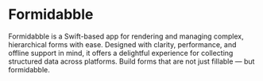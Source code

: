 # Formidabble
Formidabble is a Swift-based app for rendering and managing complex, hierarchical forms with ease. Designed with clarity, performance, and offline support in mind, it offers a delightful experience for collecting structured data across platforms.  Build forms that are not just fillable — but formidabble.
